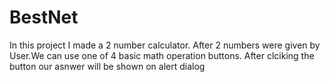 # BestNet
In this project I made a 2 number calculator.
After 2 numbers were given by User.We can use one of 4 basic math operation buttons.
After clciking the button our asnwer will be shown on alert dialog
